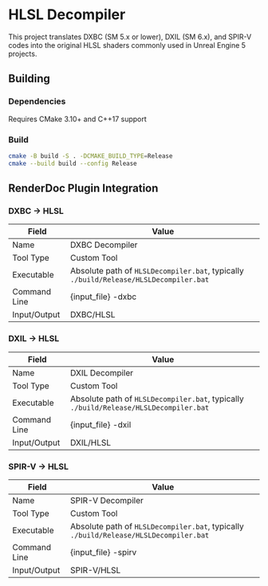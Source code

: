 # HLSL Decompiler

This project translates DXBC (SM 5.x or lower), DXIL (SM 6.x), and SPIR-V codes into the original HLSL shaders commonly used in Unreal Engine 5 projects.

## Building

### Dependencies

Requires CMake 3.10+ and C++17 support

### Build

   ```bash
   cmake -B build -S . -DCMAKE_BUILD_TYPE=Release
   cmake --build build --config Release
   ```

## RenderDoc Plugin Integration

### DXBC -> HLSL

| Field        | Value                                                        |
| ------------ | ------------------------------------------------------------ |
| Name         | DXBC Decompiler                                              |
| Tool Type    | Custom Tool                                                  |
| Executable   | Absolute path of `HLSLDecompiler.bat`, typically `./build/Release/HLSLDecompiler.bat` |
| Command Line | {input_file} -dxbc                                           |
| Input/Output | DXBC/HLSL                                                    |

### DXIL -> HLSL

| Field        | Value                                                        |
| ------------ | ------------------------------------------------------------ |
| Name         | DXIL Decompiler                                              |
| Tool Type    | Custom Tool                                                  |
| Executable   | Absolute path of `HLSLDecompiler.bat`, typically `./build/Release/HLSLDecompiler.bat` |
| Command Line | {input_file} -dxil                                           |
| Input/Output | DXIL/HLSL                                                    |

### SPIR-V -> HLSL

| Field        | Value                                                        |
| ------------ | ------------------------------------------------------------ |
| Name         | SPIR-V Decompiler                                            |
| Tool Type    | Custom Tool                                                  |
| Executable   | Absolute path of `HLSLDecompiler.bat`, typically `./build/Release/HLSLDecompiler.bat` |
| Command Line | {input_file} -spirv                                          |
| Input/Output | SPIR-V/HLSL                                                  |

